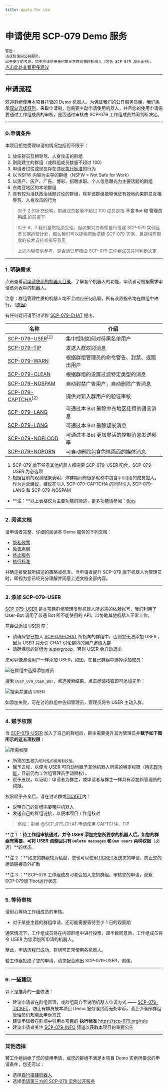 ```yaml
---
title: Apply For Use
---
```


<link rel="stylesheet" href="/css/chinese.css">

# 申请使用 SCP-079 Demo 服务

`警告：`<br>
`请谨慎使用公共服务。`<br>
`出于安全的考虑，您不应该使用任何第三方群组管理机器人（包括 SCP-079 演示示例）。`<br>
[点击此处查看更多建议](/suggestions-zh/)

---

## 申请流程

欢迎群组使用本项目托管的 Demo 机器人，为保证我们的公开服务质量，我们秉承[双向选择原则](/principles-zh/#双向选择原则)，采取申请制，您需要主动申请使用机器人，并且您的使用申请需要通过工作组成员的审核，是否通过审核由 SCP-079 工作组成员共同判断决定。

---

### 0.申请条件

本项目拒绝受理申请的情况包括但不限于：

1. 放任群员互相辱骂、人身攻击的群组
2. 刚刚建立的群组（或群组成员数量不超过 100）
3. 申请者过往或现在存在违反[执行标准](/rule/)的行为
4. 以 NSFW 内容为主导的群组（NSFW = Not Safe for Work）
5. 以黑产、灰产、广告、博彩、招聘求职、个人信息曝光为主要话题的群组
6. 东南亚地区的本地群组
7. 具有较为活跃政治话题讨论的群组，除非该群组能够保证有效地约束群员互相辱骂、人身攻击的行为

> 对于 2 的补充说明，群组成员数量不超过 100 成员是指 **不含 Bot 和 管理员构成** 的前提下
>
> 对于 6、7 我们虽然拒绝受理，但如果对方希望自行搭建 SCP-079 实例且有长期运营计划，那么我们可以提供帮助搭建 SCP-079 实例，且提供有限度的技术支持或指导意见
>
> 上述内容仅供参考，是否通过审核由 SCP-079 工作组成员共同判断决定

---

### 1. 明确需求

点击查看[可申请使用的机器人目录](/bots/)，了解各个机器人的功能，申请者可根据需求申请该列表中的机器人。

注意：群组管理性质的机器人均不会响应任何私聊，所有设置指令均在群组中进行。（[原因](/principles-zh/#操作可查原则)）

有任何疑问请至讨论群 [SCP-079-CHAT](https://t.me/SCP_079_CHAT) 提出。

| 名称                                       | 介绍                                       |
| ------------------------------------------ | ------------------------------------------ |
| [SCP-079-USER](/USER-zh/)<sup>[1]</sup>    | 集中控制如何对待黑名单用户                 |
| [SCP-079-TIP](/TIP/)                       | 发送入群欢迎消息                           |
| [SCP-079-WARN](/WARN/)                     | 根据群组管理员的命令警告、封禁、或踢出用户 |
| [SCP-079-CLEAN](/CLEAN-zh/)                | 根据群组的设置过滤特定类型的消息           |
| [SCP-079-NOSPAM](/NOSPAM/)                 | 自动封禁广告用户，自动删除广告消息         |
| [SCP-079-CAPTCHA](/CAPTCHA/)<sup>[2]</sup> | 提供对新入群用户的验证审核                 |
| [SCP-079-LANG](/LANG/)                     | 可通过本 Bot 删除中东地区使用的语言消息    |
| [SCP-079-LONG](/LONG/)                     | 可通过本 Bot 删除超长消息                  |
| [SCP-079-NOFLOOD](/NOFLOOD/)               | 可通过本 Bot 更加灵活的控制消息发送频率    |
| [SCP-079-NOPORN](/NOPORN/)                 | 可自动删除包含色情画面的媒体消息           |

1. SCP-079 旗下任意其他机器人都需要 SCP-079-USER 配合，SCP-079-USER 为必选项
2. 根据目前的观测结果表明，炸群期间有很多昵称中包含`中东语言`的成员加入。作为运营建议，建议在引入 SCP-079-CAPTCHA 的同时引入 SCP-079-LANG 和 SCP-079-NOSPAM

- **注：**以上表格仅为主要功能的简述，更多功能请参阅：[Bots](/bots/)

---

### 2. 阅读文档

请申请者完整、仔细的阅读本 Demo 服务的下列文档：

- [隐私政策](/PublicInformationAndPrivacyProtection/)
- [免责声明](/readme/#免责声明)
- [终止服务](/readme/#终止服务)
- [执行标准](/rule/)

并确定接受其所描述的策略或标准。当申请者提升 SCP-079 旗下机器人为管理员时，即视为您已经充分理解并同意上述文档全部内容。

---

### 3. 添加 SCP-079-USER

[SCP-079-USER](https://t.me/SCP_079_USER_BOT) 是本项目群组管理类型机器人所必需的依赖帐号，我们利用了 User-Bot 调用了普通 Bot 所不能使用的 API，以协助其他机器人正常工作。 

在尝试添加 USER 前：

- 请确保您已加入 [SCP-079-CHAT](https://t.me/SCP_079_CHAT) 所指向的群组中，否则您无法添加 USER ，因为 USER 只允许 CHAT 讨论群内的用户邀请入群
- 请确保您的群组为 _supergroup_，否则 USER 会自动退出

您可以像邀请用户一样添加 USER，如图，在自己群组中选择添加成员：

![在群组中选择添加成员](/images/user-zh/add.png)

搜索 `@SCP_079_USER_BOT`，点选搜索结果，点击邀请按钮即可添加完毕：

![搜索并邀请 USER](/images/user-zh/invite.png)

如添加失败，可在讨论群组中告知管理员，管理员将令 USER 主动入群。

---

### 4. 赋予权限

当 [SCP-079-USER](https://t.me/SCP_079_USER_BOT) 加入了自己的群组后，群主需要提升其为管理员并**赋予如下图所示的这五项权限**：

![所需权限](/images/user-zh/permissions.png)

- 所需的五权为`临时性的使用和校验`。
- 赋予五权，以便令 USER 可自动地赋予其他机器人所需的特定权限（[待实现功能](https://t.me/c/1227852906/12447)，目前仍为工作组管理员手动赋权）。
- 赋予五权，以证明：申请者为群主，或申请者与群主一样具有添加新管理员的权限。

权限赋予齐全后，请在讨论群或[TICKET](https://t.me/scp_079_ticket_bot)内：

- 说明自己的群组需要哪些机器人
- 发送自己的群组链接，以便本项目工作组核对

> 例如：群组 @SCP_079_CHAT 申请使用 CAPTCHA、TIP

**注 1 ：**待工作组审核通过，并令 USER 添加完您所要求的机器人后，如您的群组有需要，可将 USER 调整回只有 `Delete messages` 和 `Ban users` 两种权限**（必选）**的状态。

**注 2 ：**如您的群组较为私密，您也可以使用[TICKET](https://t.me/scp_079_ticket_bot)发送您的申请，防止您的邀请链接意外扩散

**注 3 ：**SCP-079 工作组成员*可能*会加入您的群组，审核您的申请，观察SCP-079旗下bot运行状态

---

### 5. 等待审核

请耐心等待工作组成员的审核。

- 对于某些主题的群组申请，还可能需要等待至少 1 日的观察期

通常情况下，工作组成员将在内部群组中进行投票，超半数同意后，工作组成员将令 USER 为您添加所申请的机器人。

至此，申请流程已成功，群组可正常使用各机器人。

若工作组拒绝了您的申请，请您配合踢出 SCP-079-USER，谢谢。

---

### 6. 一些建议

以下是推荐的一些做法：

- 建议申请者在群组置顶，或群组简介里说明机器人申诉方式 —— [SCP-079-TICKET](https://t.me/SCP_079_TICKET_BOT)，防止有群员被本项目 Demo 服务误封而无处申诉，请至少确保群组管理员们知晓此申诉方式
- 建议申请者在群规中引用本项目的 **执行标准** <https://scp-079.org/rule>
- 建议申请者关注 [SCP-079-INFO](https://t.me/SCP_079_INFO) 频道以获取本项目的重要公告

---

### 其他选择

若工作组拒绝了您的使用申请，或您的群组不满足本项目 Demo 实例所要求的申请条件，您还可以：

- 选择[自行搭建机器人](/how-zh/)
- 选择[申请第三方的 SCP-079 实例公开服务](/list/)
